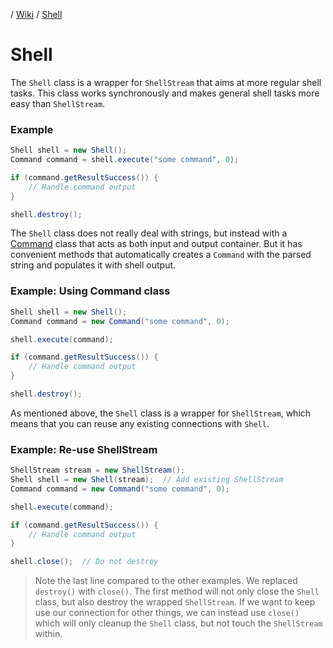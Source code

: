 / [Wiki](wiki.md) / [Shell]()

# Shell

The `Shell` class is a wrapper for `ShellStream` that aims at more regular shell tasks. This class works synchronously and makes general shell tasks more easy than `ShellStream`.

### Example

```java
Shell shell = new Shell();
Command command = shell.execute("some command", 0);

if (command.getResultSuccess()) {
    // Handle command output
}

shell.destroy();
```

The `Shell` class does not really deal with strings, but instead with a [Command](Command.md) class that acts as both input and output container. But it has convenient methods that automatically creates a `Command` with the parsed string and populates it with shell output.

### Example: Using Command class

```java
Shell shell = new Shell();
Command command = new Command("some command", 0);

shell.execute(command);

if (command.getResultSuccess()) {
    // Handle command output
}

shell.destroy();
```

As mentioned above, the `Shell` class is a wrapper for `ShellStream`, which means that you can reuse any existing connections with `Shell`.

### Example: Re-use ShellStream

```java
ShellStream stream = new ShellStream();
Shell shell = new Shell(stream);  // Add existing ShellStream
Command command = new Command("some command", 0);

shell.execute(command);

if (command.getResultSuccess()) {
    // Handle command output
}

shell.close();  // Do not destroy
```

> Note the last line compared to the other examples. We replaced `destroy()` with `close()`. The first method will not only close the `Shell` class, but also destroy the wrapped `ShellStream`. If we want to keep use our connection for other things, we can instead use `close()` which will only cleanup the `Shell` class, but not touch the `ShellStream` within.


